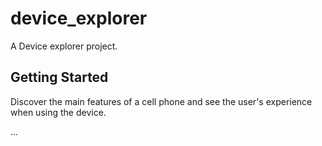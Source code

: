 # device_explorer

A Device explorer project.

## Getting Started

Discover the main features of a cell phone and see the user's experience when using the device.

...
